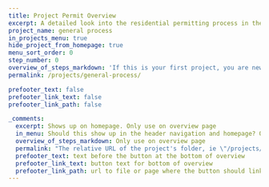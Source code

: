 ```yaml
---
title: Project Permit Overview
excerpt: A detailed look into the residential permitting process in the City of Austin
project_name: general process
in_projects_menu: true
hide_project_from_homepage: true
menu_sort_order: 0
step_number: 0
overview_of_steps_markdown: 'If this is your first project, you are new to Austin, or you need a refresher on the permitting process, you can use this guide as an introduction to permitting. For more detailed or project specific information, check to see if your project is featured in our [Common Projects section](/projects).'
permalink: /projects/general-process/

prefooter_text: false
prefooter_link_text: false
prefooter_link_path: false

_comments:
  excerpt: Shows up on homepage. Only use on overview page
  in_menu: Should this show up in the header navigation and homepage? Only use on overview page
  overview_of_steps_markdown: Only use on overview page
  permalink: "The relative URL of the project's folder, ie \"/projects/project-folder/\". Only use on overview page"
  prefooter_text: text before the button at the bottom of overview
  prefooter_link_text: button text for bottom of overview
  prefooter_link_path: url to file or page where the button should link
---
```

